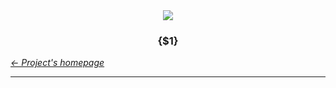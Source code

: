 <div align="center" id="top">
	<a href="https://github.com/StateMapper/StateMapper#top" title="Go to the project's homepage"><img src="{RepoRoot}/documentation/logo/logo-manuals.png" /></a><br>
	<h3 align="center">{$1}</h3>
</div>

*[&larr; Project's homepage](https://github.com/StateMapper/StateMapper#top)*

-----
